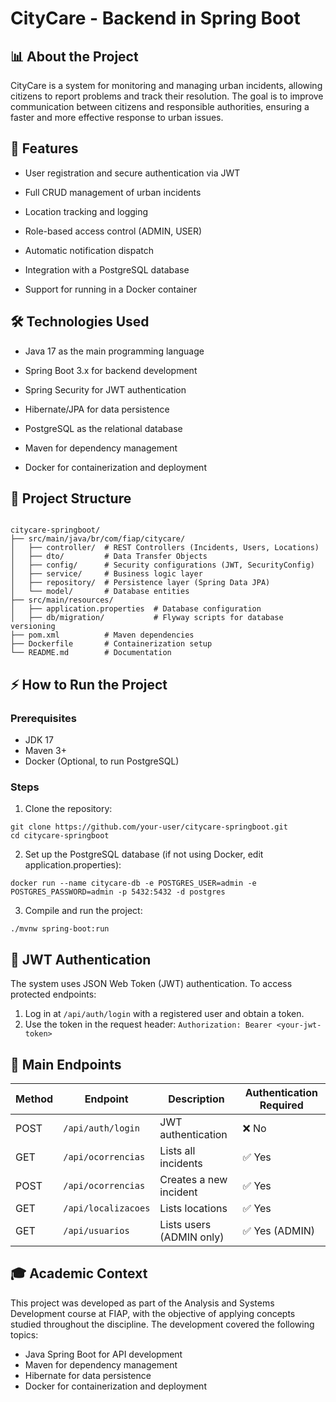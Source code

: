 # CityCare - Backend in Spring Boot

## 📊 About the Project

  CityCare is a system for monitoring and managing urban incidents, allowing citizens to report problems and track their resolution. The goal is to improve communication between citizens and responsible authorities, ensuring a faster and more effective response to urban issues.

## 🚀 Features

  - User registration and secure authentication via JWT
    
  - Full CRUD management of urban incidents
    
  - Location tracking and logging
    
  - Role-based access control (ADMIN, USER)
    
  - Automatic notification dispatch
    
  - Integration with a PostgreSQL database
    
  - Support for running in a Docker container

## 🛠️ Technologies Used

  - Java 17 as the main programming language
  
  - Spring Boot 3.x for backend development
  
  - Spring Security for JWT authentication
  
  - Hibernate/JPA for data persistence
  
  - PostgreSQL as the relational database

  - Maven for dependency management
  
  - Docker for containerization and deployment

## 🎯 Project Structure

```

citycare-springboot/
├── src/main/java/br/com/fiap/citycare/
│   ├── controller/  # REST Controllers (Incidents, Users, Locations)
│   ├── dto/         # Data Transfer Objects
│   ├── config/      # Security configurations (JWT, SecurityConfig)
│   ├── service/     # Business logic layer
│   ├── repository/  # Persistence layer (Spring Data JPA)
│   └── model/       # Database entities
├── src/main/resources/
│   ├── application.properties  # Database configuration
│   ├── db/migration/           # Flyway scripts for database versioning
├── pom.xml          # Maven dependencies
├── Dockerfile       # Containerization setup
└── README.md        # Documentation

```
## ⚡ How to Run the Project

### Prerequisites
  - JDK 17
  - Maven 3+
  - Docker (Optional, to run PostgreSQL)

### Steps
  1.	Clone the repository:

    git clone https://github.com/your-user/citycare-springboot.git
    cd citycare-springboot
    
  2.	Set up the PostgreSQL database (if not using Docker, edit application.properties):

    docker run --name citycare-db -e POSTGRES_USER=admin -e POSTGRES_PASSWORD=admin -p 5432:5432 -d postgres

  3.	Compile and run the project:

    ./mvnw spring-boot:run



## 🔑 JWT Authentication

The system uses JSON Web Token (JWT) authentication. To access protected endpoints:
  1.	Log in at ```/api/auth/login``` with a registered user and obtain a token.
  2.	Use the token in the request header:
  ```Authorization: Bearer <your-jwt-token>```



## 📌 Main Endpoints

| Method | Endpoint            | Description                        | Authentication Required |
|--------|---------------------|------------------------------------|-------------------------|
| POST   | `/api/auth/login`   | JWT authentication                | ❌ No                   |
| GET    | `/api/ocorrencias`  | Lists all incidents               | ✅ Yes                  |
| POST   | `/api/ocorrencias`  | Creates a new incident            | ✅ Yes                  |
| GET    | `/api/localizacoes` | Lists locations                   | ✅ Yes                  |
| GET    | `/api/usuarios`     | Lists users (ADMIN only)          | ✅ Yes (ADMIN)          |

## 🎓 Academic Context

  This project was developed as part of the Analysis and Systems Development course at FIAP, with the objective of applying concepts studied throughout the discipline. The development covered the following topics:
  
  - Java Spring Boot for API development
  - Maven for dependency management
  - Hibernate for data persistence
  - Docker for containerization and deployment

#

